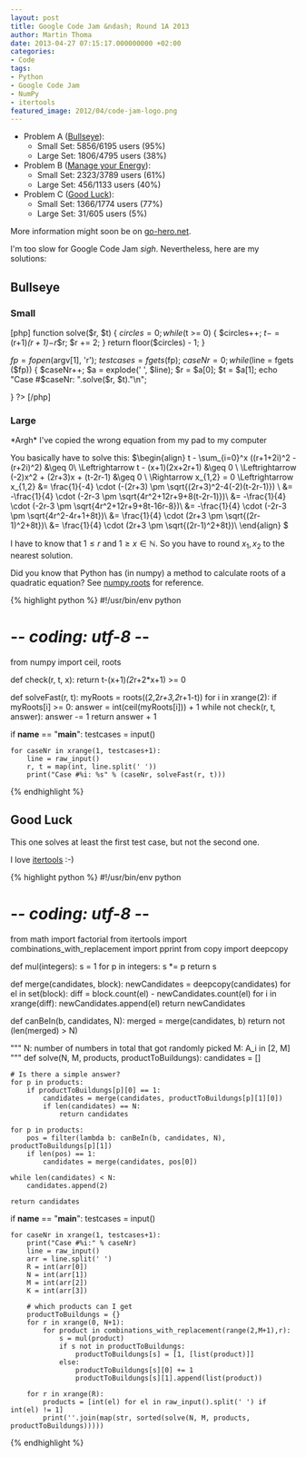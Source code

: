 ```yaml
---
layout: post
title: Google Code Jam &ndash; Round 1A 2013
author: Martin Thoma
date: 2013-04-27 07:15:17.000000000 +02:00
categories:
- Code
tags:
- Python
- Google Code Jam
- NumPy
- itertools
featured_image: 2012/04/code-jam-logo.png
---
```

<ul>
<li>Problem A (<a href="https://code.google.com/codejam/contest/2418487/dashboard#s=p0">Bullseye</a>):
  <ul>
    <li>Small Set: 5856/6195 users (95%)</li>
    <li>Large Set: 1806/4795 users (38%)</li>
  </ul>
<li>Problem B (<a href="https://code.google.com/codejam/contest/2418487/dashboard#s=p1">Manage your Energy</a>):
  <ul>
    <li>Small Set: 2323/3789 users (61%)</li>
    <li>Large Set: 456/1133 users (40%)</li>
  </ul>
</li>
<li>Problem C (<a href="https://code.google.com/codejam/contest/2418487/dashboard#s=p2">Good Luck</a>):
  <ul>
    <li>Small Set: 1366/1774 users (77%)</li>
    <li>Large Set: 31/605 users (5%)</li>
  </ul>
</li>
</ul>

More information might soon be on <a href="http://www.go-hero.net/jam/13/">go-hero.net</a>.

I'm too slow for Google Code Jam *sigh*. Nevertheless, here are my solutions:

<h2>Bullseye</h2>
<h3>Small</h3>
[php]
<?

function solve($r, $t) {
    $circles = 0;
    while($t >= 0) {
        $circles++;
        $t -= ($r+1)*($r+1)-$r*$r;
        $r += 2;
    }
    return floor($circles) - 1;
}

$fp = fopen ($argv[1], 'r');
$testcases = fgets ($fp);
$caseNr=0;
while($line = fgets ($fp)) {
    $caseNr++;
    $a = explode(' ', $line);
    $r = $a[0];
    $t = $a[1];
    echo "Case #$caseNr: ".solve($r, $t)."\n";

}
?>
[/php]

<h3>Large</h3>
*Argh* I've copied the wrong equation from my pad to my computer 

You basically have to solve this:
$\begin{align}
t - \sum_{i=0}^x ((r+1+2i)^2 - (r+2i)^2) &\geq 0\\
\Leftrightarrow t - (x+1)(2x+2r+1) &\geq 0 \\
\Leftrightarrow (-2)x^2 + (2r+3)x + (t-2r-1) &\geq 0 \\
\Rightarrow x_{1,2} = 0 \Leftrightarrow x_{1,2} &= \frac{1}{-4} \cdot (-(2r+3) \pm \sqrt{(2r+3)^2-4(-2)(t-2r-1)}) \\
&= -\frac{1}{4} \cdot (-2r-3 \pm \sqrt{4r^2+12r+9+8(t-2r-1)})\\
&= -\frac{1}{4} \cdot (-2r-3 \pm \sqrt{4r^2+12r+9+8t-16r-8})\\
&= -\frac{1}{4} \cdot (-2r-3 \pm \sqrt{4r^2-4r+1+8t})\\
&= \frac{1}{4} \cdot (2r+3 \pm \sqrt{(2r-1)^2+8t})\\
&= \frac{1}{4} \cdot (2r+3 \pm \sqrt{(2r-1)^2+8t})\\
\end{align}
$

I have to know that $1 \leq r$ and $1 \geq x \in \mathbb{N}$. So you have to round $x_1, x_2$ to the nearest solution.

Did you know that Python has (in numpy) a method to calculate roots of a quadratic equation? See <a href="http://docs.scipy.org/doc/numpy/reference/generated/numpy.roots.html">numpy.roots</a> for reference.

{% highlight python %}
#!/usr/bin/env python
# -*- coding: utf-8 -*-
 
from numpy import ceil, roots
 
def check(r, t, x):
    return t-(x+1)*(2*r+2*x+1) >= 0
 
def solveFast(r, t):
    myRoots = roots((2,2*r+3,2*r+1-t))
    for i in xrange(2):
        if myRoots[i] >= 0:
            answer = int(ceil(myRoots[i])) + 1
            while not check(r, t, answer):
                answer -= 1
            return answer + 1
  
if __name__ == "__main__":
    testcases = input()
       
    for caseNr in xrange(1, testcases+1):
        line = raw_input()
        r, t = map(int, line.split(' '))
        print("Case #%i: %s" % (caseNr, solveFast(r, t)))
{% endhighlight %}

<h2>Good Luck</h2>
This one solves at least the first test case, but not the second one.

I love <a href="http://docs.python.org/2/library/itertools.html">itertools</a> :-)

{% highlight python %}
#!/usr/bin/env python
# -*- coding: utf-8 -*-

from math import factorial
from itertools import combinations_with_replacement
import pprint
from copy import deepcopy

def mul(integers):
    s = 1
    for p in integers:
        s *= p
    return s

def merge(candidates, block):
    newCandidates = deepcopy(candidates)
    for el in set(block):
        diff = block.count(el) - newCandidates.count(el)
        for i in xrange(diff):
            newCandidates.append(el)
    return newCandidates

def canBeIn(b, candidates, N):
    merged = merge(candidates, b)
    return not (len(merged) > N)

""" 
    N: number of numbers in total that got randomly picked
    M: A_i in [2, M]
"""
def solve(N, M, products, productToBuildungs):
    candidates = []

    # Is there a simple answer?
    for p in products:
        if productToBuildungs[p][0] == 1:
            candidates = merge(candidates, productToBuildungs[p][1][0])
            if len(candidates) == N:
                return candidates

    for p in products:
        pos = filter(lambda b: canBeIn(b, candidates, N), productToBuildungs[p][1])
        if len(pos) == 1:
            candidates = merge(candidates, pos[0])

    while len(candidates) < N:
        candidates.append(2)

    return candidates

if __name__ == "__main__":
    testcases = input()
      
    for caseNr in xrange(1, testcases+1):
        print("Case #%i:" % caseNr)
        line = raw_input()
        arr = line.split(' ')
        R = int(arr[0])
        N = int(arr[1])
        M = int(arr[2])
        K = int(arr[3])

        # which products can I get
        productToBuildungs = {}
        for r in xrange(0, N+1):
            for product in combinations_with_replacement(range(2,M+1),r):
                s = mul(product)
                if s not in productToBuildungs:
                    productToBuildungs[s] = [1, [list(product)]]
                else:
                    productToBuildungs[s][0] += 1
                    productToBuildungs[s][1].append(list(product))

        for r in xrange(R):
            products = [int(el) for el in raw_input().split(' ') if int(el) != 1]
            print(''.join(map(str, sorted(solve(N, M, products, productToBuildungs)))))
{% endhighlight %}
